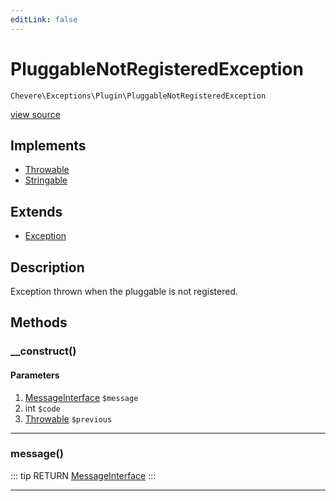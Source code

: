 ```yaml
---
editLink: false
---
```


# PluggableNotRegisteredException

`Chevere\Exceptions\Plugin\PluggableNotRegisteredException`

[view source](https://github.com/chevere/chevere/blob/master/src/Chevere/Exceptions/Plugin/PluggableNotRegisteredException.php)

## Implements

- [Throwable](https://www.php.net/manual/class.throwable)
- [Stringable](https://www.php.net/manual/class.stringable)

## Extends

- [Exception](../Core/Exception.md)

## Description

Exception thrown when the pluggable is not registered.

## Methods

### __construct()

#### Parameters

1. [MessageInterface](../../Interfaces/Message/MessageInterface.md) `$message`
2. int `$code`
3. [Throwable](https://www.php.net/manual/class.throwable) `$previous`

---

### message()

::: tip RETURN
[MessageInterface](../../Interfaces/Message/MessageInterface.md)
:::

---
